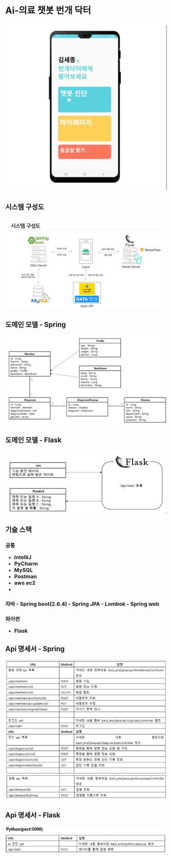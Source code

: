 <h1> Ai-의료 챗봇 번개 닥터

![img1.png](img1.png)

<h2> 시스템 구성도

![img2.png](img2.png)

<h2> 도메인 모델 - Spring

![img3.png](img3.png)

<h2> 도메인 모델 - Flask

![img4.png](img4.png)


<h2> 기술 스택

<h3 > 공통

- IntelliJ
- PyCharm
- MySQL
- Postman
- aws ec2
- 

<h3 >자바
- Spring boot(2.6.4)
- Spring JPA
- Lombok
- Spring web


<h3 > 파이썬

 - Flask

<h2> Api 명세서 - Spring

![img5.png](img5.png)

<h2> Api 명세서 - Flask

![img6.png](img6.png)